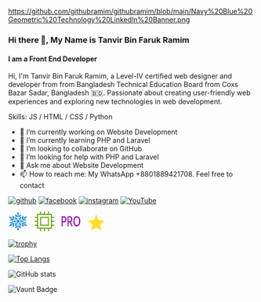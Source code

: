 https://github.com/githubramim/githubramim/blob/main/Navy%20Blue%20Geometric%20Technology%20LinkedIn%20Banner.png
### Hi there 👋, My Name is Tanvir Bin Faruk Ramim
#### I am a Front End Developer
 Hi, I'm Tanvir Bin Faruk Ramim, a Level-IV certified web designer and developer from from Bangladesh Technical Education Board from Coxs Bazar Sadar, Bangladesh 🇧🇩. Passionate about creating user-friendly web experiences and exploring new technologies in web development.

Skills: JS / HTML / CSS / Python

- 🔭 I’m currently working on Website Development 
- 🌱 I’m currently learning PHP and Laravel 
- 👯 I’m looking to collaborate on GitHub 
- 🤔 I’m looking for help with PHP and Laravel 
- 💬 Ask me about Website Development 
- 📫 How to reach me: My WhatsApp +8801889421708. Feel free to contact 


[<img src='https://cdn.jsdelivr.net/npm/simple-icons@3.0.1/icons/github.svg' alt='github' height='40'>](https://github.com/githubramim)  [<img src='https://cdn.jsdelivr.net/npm/simple-icons@3.0.1/icons/facebook.svg' alt='facebook' height='40'>](https://www.facebook.com/TanvirRamimDM)  [<img src='https://cdn.jsdelivr.net/npm/simple-icons@3.0.1/icons/instagram.svg' alt='instagram' height='40'>](https://www.instagram.com/triggeredramim/)  [<img src='https://cdn.jsdelivr.net/npm/simple-icons@3.0.1/icons/youtube.svg' alt='YouTube' height='40'>](https://www.youtube.com/channel/tanvirbinfarukramim)  

<a href='https://archiveprogram.github.com/'><img src='https://raw.githubusercontent.com/acervenky/animated-github-badges/master/assets/acbadge.gif' width='40' height='40'></a> <a href='https://docs.github.com/en/developers'><img src='https://raw.githubusercontent.com/acervenky/animated-github-badges/master/assets/devbadge.gif' width='40' height='40'></a> <a href='https://github.com/pricing'><img src='https://raw.githubusercontent.com/acervenky/animated-github-badges/master/assets/pro.gif' width='40' height='40'></a> <a href='https://stars.github.com/'><img src='https://raw.githubusercontent.com/acervenky/animated-github-badges/master/assets/starbadge.gif' width='35' height='35'></a> 

[![trophy](https://github-profile-trophy.vercel.app/?username=githubramim)](https://github.com/ryo-ma/github-profile-trophy)

[![Top Langs](https://github-readme-stats.vercel.app/api/top-langs/?username=githubramim)](https://github.com/anuraghazra/github-readme-stats)

![GitHub stats](https://github-readme-stats.vercel.app/api?username=githubramim&show_icons=true&count_private=true)  

![Vaunt Badge](https://api.vaunt.dev/v1/github/entities/githubramim/contributions?format=svg&private=true)  

